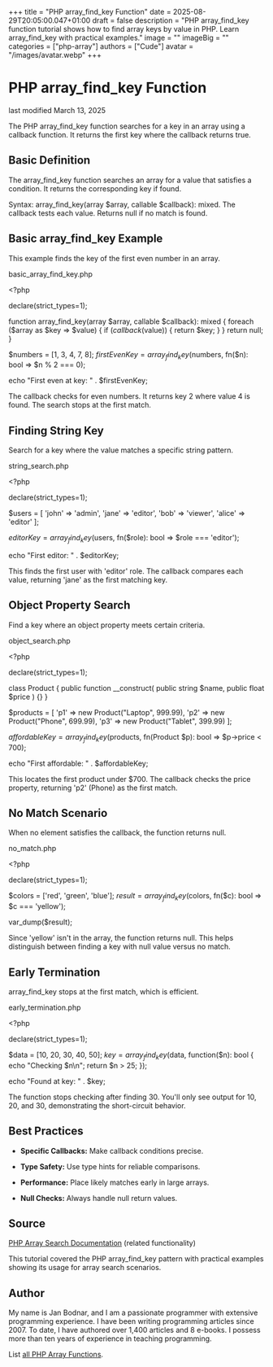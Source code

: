 +++
title = "PHP array_find_key Function"
date = 2025-08-29T20:05:00.047+01:00
draft = false
description = "PHP array_find_key function tutorial shows how to find array keys by value in PHP. Learn array_find_key with practical examples."
image = ""
imageBig = ""
categories = ["php-array"]
authors = ["Cude"]
avatar = "/images/avatar.webp"
+++

# PHP array_find_key Function

last modified March 13, 2025

The PHP array_find_key function searches for a key in an array
using a callback function. It returns the first key where the callback
returns true.

## Basic Definition

The array_find_key function searches an array for a value that
satisfies a condition. It returns the corresponding key if found.

Syntax: array_find_key(array $array, callable $callback): mixed.
The callback tests each value. Returns null if no match is found.

## Basic array_find_key Example

This example finds the key of the first even number in an array.

basic_array_find_key.php
  

&lt;?php

declare(strict_types=1);

function array_find_key(array $array, callable $callback): mixed {
    foreach ($array as $key =&gt; $value) {
        if ($callback($value)) {
            return $key;
        }
    }
    return null;
}

$numbers = [1, 3, 4, 7, 8];
$firstEvenKey = array_find_key($numbers, fn($n): bool =&gt; $n % 2 === 0);

echo "First even at key: " . $firstEvenKey; 

The callback checks for even numbers. It returns key 2 where value 4 is found.
The search stops at the first match.

## Finding String Key

Search for a key where the value matches a specific string pattern.

string_search.php
  

&lt;?php

declare(strict_types=1);

$users = [
    'john' =&gt; 'admin',
    'jane' =&gt; 'editor',
    'bob' =&gt; 'viewer',
    'alice' =&gt; 'editor'
];

$editorKey = array_find_key($users, fn($role): bool =&gt; $role === 'editor');

echo "First editor: " . $editorKey; 

This finds the first user with 'editor' role. The callback compares each
value, returning 'jane' as the first matching key.

## Object Property Search

Find a key where an object property meets certain criteria.

object_search.php
  

&lt;?php

declare(strict_types=1);

class Product {
    public function __construct(
        public string $name,
        public float $price
    ) {}
}

$products = [
    'p1' =&gt; new Product("Laptop", 999.99),
    'p2' =&gt; new Product("Phone", 699.99),
    'p3' =&gt; new Product("Tablet", 399.99)
];

$affordableKey = array_find_key($products, 
    fn(Product $p): bool =&gt; $p-&gt;price &lt; 700);

echo "First affordable: " . $affordableKey; 

This locates the first product under $700. The callback checks the price
property, returning 'p2' (Phone) as the first match.

## No Match Scenario

When no element satisfies the callback, the function returns null.

no_match.php
  

&lt;?php

declare(strict_types=1);

$colors = ['red', 'green', 'blue'];
$result = array_find_key($colors, fn($c): bool =&gt; $c === 'yellow');

var_dump($result); 

Since 'yellow' isn't in the array, the function returns null. This helps
distinguish between finding a key with null value versus no match.

## Early Termination

array_find_key stops at the first match, which is efficient.

early_termination.php
  

&lt;?php

declare(strict_types=1);

$data = [10, 20, 30, 40, 50];
$key = array_find_key($data, function($n): bool {
    echo "Checking $n\n";
    return $n &gt; 25;
});

echo "Found at key: " . $key; 

The function stops checking after finding 30. You'll only see output for
10, 20, and 30, demonstrating the short-circuit behavior.

## Best Practices

- **Specific Callbacks:** Make callback conditions precise.

- **Type Safety:** Use type hints for reliable comparisons.

- **Performance:** Place likely matches early in large arrays.

- **Null Checks:** Always handle null return values.

## Source

[PHP Array Search Documentation](https://www.php.net/manual/en/function.array-search.php) (related functionality)

This tutorial covered the PHP array_find_key pattern with practical
examples showing its usage for array search scenarios.

## Author

My name is Jan Bodnar, and I am a passionate programmer with extensive
programming experience. I have been writing programming articles since 2007.
To date, I have authored over 1,400 articles and 8 e-books. I possess more
than ten years of experience in teaching programming.

List [all PHP Array Functions](/php/#php-array).